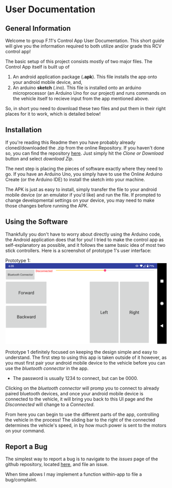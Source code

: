 # User Documentation

## General Information

Welcome to group F.11's Control App User Documentation. This short guide will give you the information required to both utilize and/or grade this RCV control app!

The basic setup of this project consists mostly of two major files. The Control App itself is built up of

1. An android application package (**.apk**). This file installs the app onto your android mobile device, and,
2. An arduino **sketch** (.ino). This file is installed onto an arduino microprocessor (an Arduino Uno for our project) and runs commands on the vehicle itself to recieve input from the app mentioned above.

So, in short you need to download these two files and put them in their right places for it to work, which is detailed below!

## Installation

If you're reading this Readme then you have probably already cloned/downloaded the .zip from the online Repository. If you haven't done so, you can find the repository [here](https://github.com/Risauce/Egen310ControlApp). Just simply hit the *Clone or Download* button and select *download Zip*.

The next step is placing the pieces of software exactly where they need to go. If you have an Arduino Uno, you simply have to use the Online Arduino Create (or the Arduino IDE) to install the sketch into your machine.

The APK is just as easy to install, simply transfer the file to your android mobile device (or an emulator if you'd like) and run the file. If prompted to change developmental settings on your device, you may need to make those changes before running the APK.

## Using the Software

Thankfully you don't have to worry about directly using the Arduino code, the Android application does that for you! I tried to make the control app as self-explanatory as possible, and it follows the same basic idea of most two stick controllers. Here is a screenshot of prototype 1's user interface:

Prototype 1: ![Image of Prototype 1 User Interface](Images/Prototype1UI.png)

Prototype 1 definitely focused on keeping the design simple and easy to understand. The first step to using this app is taken outside of it however, as you must first pair your android mobile device to the vehicle before you can use the *bluetooth connector* in the app.

- The password is usually 1234 to connect, but can be 0000.

Clicking on the *bluetooth connector* will promp you to connect to already paired bluetooth devices, and once your android mobile device is connected to the vehicle, it will bring you back to this UI page and the *Disconnected* will change to a *Connected*.

From here you can begin to use the different parts of the app, controlling the vehicle in the process! The sliding bar to the right of the connected determines the vehicle's speed, in by how much power is sent to the motors on your command.  

## Report a Bug

The simplest way to report a bug is to navigate to the *issues* page of the github repository, located [here](https://github.com/Risauce/Egen310ControlApp/issues), and file an issue.

When time allows I may implement a function within-app to file a bug/complaint.
